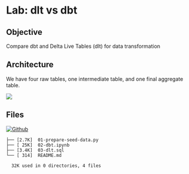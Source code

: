 # Lab: dlt vs dbt

## Objective

Compare dbt and Delta Live Tables (dlt) for data transformation

## Architecture

We have four raw tables, one intermediate table, and one final aggregate table.

![](https://user-images.githubusercontent.com/62965911/211197105-cbf521ce-ad72-4fa9-ad44-50945fcee55d.png)

## Files

[![Github](https://img.shields.io/badge/GitHub-100000?style=for-the-badge&logo=github&logoColor=white)](https://github.com/sparsh-ai/recohut/tree/main/docs/03-processing/databricks/lab-dlt-dbt)

```
├── [2.7K]  01-prepare-seed-data.py
├── [ 25K]  02-dbt.ipynb
├── [3.4K]  03-dlt.sql
└── [ 314]  README.md

  32K used in 0 directories, 4 files
```
